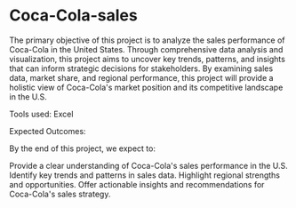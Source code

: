 # Coca-Cola-sales

The primary objective of this project is to analyze the sales performance of Coca-Cola in the United States. Through comprehensive data analysis and visualization, this project aims to uncover key trends, patterns, and insights that can inform strategic decisions for stakeholders. By examining sales data, market share, and regional performance, this project will provide a holistic view of Coca-Cola's market position and its competitive landscape in the U.S.

Tools used: Excel

Expected Outcomes:

By the end of this project, we expect to:

Provide a clear understanding of Coca-Cola's sales performance in the U.S.
Identify key trends and patterns in sales data.
Highlight regional strengths and opportunities.
Offer actionable insights and recommendations for Coca-Cola's sales strategy.
